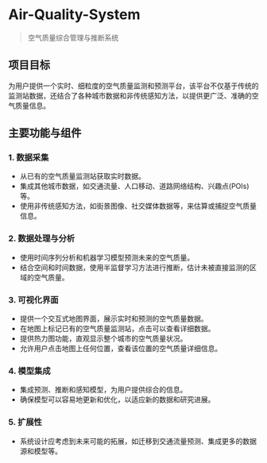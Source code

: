 # Air-Quality-System
> 空气质量综合管理与推断系统

## 项目目标
为用户提供一个实时、细粒度的空气质量监测和预测平台，该平台不仅基于传统的监测站数据，还结合了各种城市数据和非传统感知方法，以提供更广泛、准确的空气质量信息。

## 主要功能与组件

### 1. 数据采集
- 从已有的空气质量监测站获取实时数据。
- 集成其他城市数据，如交通流量、人口移动、道路网络结构、兴趣点(POIs)等。
- 使用非传统感知方法，如街景图像、社交媒体数据等，来估算或捕捉空气质量信息。

### 2. 数据处理与分析
- 使用时间序列分析和机器学习模型预测未来的空气质量。
- 结合空间和时间数据，使用半监督学习方法进行推断，估计未被直接监测的区域的空气质量。

### 3. 可视化界面
- 提供一个交互式地图界面，展示实时和预测的空气质量数据。
- 在地图上标记已有的空气质量监测站，点击可以查看详细数据。
- 提供热力图功能，直观显示整个城市的空气质量状况。
- 允许用户点击地图上任何位置，查看该位置的空气质量详细信息。

### 4. 模型集成
- 集成预测、推断和感知模型，为用户提供综合的信息。
- 确保模型可以容易地更新和优化，以适应新的数据和研究进展。

### 5. 扩展性
- 系统设计应考虑到未来可能的拓展，如迁移到交通流量预测、集成更多的数据源和模型等。
